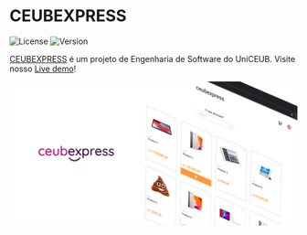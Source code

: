 # CEUBEXPRESS

![License](https://badgen.net/badge/license/MIT/blue)
![Version](https://badgen.net/badge/development/v0.0.0/yellow)

[CEUBEXPRESS](#) é um projeto de Engenharia de Software do UniCEUB. Visite nosso [Live demo](https://uniceubexpress.vercel.app/)!

<img src="./public/preview.png" alt="page preview" title="ceubexpress" align="center" />
